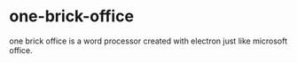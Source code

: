 # one-brick-office
one brick office is a word processor created with electron just like microsoft office.
